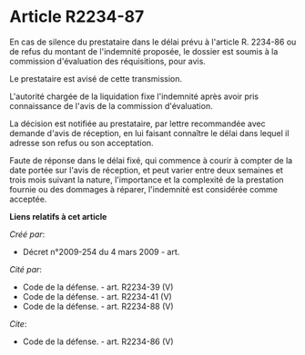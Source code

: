 # Article R2234-87

En cas de silence du prestataire dans le délai prévu à l'article R. 2234-86 ou de refus du montant de l'indemnité proposée,
le dossier est soumis à la commission d'évaluation des réquisitions, pour avis. 

Le prestataire est avisé de cette transmission. 

L'autorité chargée de la liquidation fixe l'indemnité après avoir pris connaissance de l'avis de la commission d'évaluation. 

La décision est notifiée au prestataire, par lettre recommandée avec demande d'avis de réception, en lui faisant connaître le
délai dans lequel il adresse son refus ou son acceptation. 

Faute de réponse dans le délai fixé, qui commence à courir à compter de la date portée sur l'avis de réception, et peut
varier entre deux semaines et trois mois suivant la nature, l'importance et la complexité de la prestation fournie ou des
dommages à réparer, l'indemnité est considérée comme acceptée.

**Liens relatifs à cet article**

_Créé par_:

  - Décret n°2009-254 du 4 mars 2009 - art.

_Cité par_:

  - Code de la défense. - art. R2234-39 (V)
  - Code de la défense. - art. R2234-41 (V)
  - Code de la défense. - art. R2234-88 (V)

_Cite_:

  - Code de la défense. - art. R2234-86 (V)
